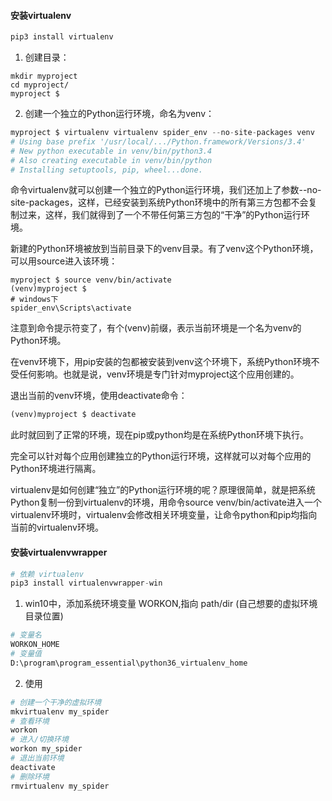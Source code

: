 #### 安装virtualenv
```python
pip3 install virtualenv
```

1. 创建目录：
```
mkdir myproject
cd myproject/
myproject $
```
2. 创建一个独立的Python运行环境，命名为venv：
```python
myproject $ virtualenv virtualenv spider_env --no-site-packages venv
# Using base prefix '/usr/local/.../Python.framework/Versions/3.4'
# New python executable in venv/bin/python3.4
# Also creating executable in venv/bin/python
# Installing setuptools, pip, wheel...done.
```
命令virtualenv就可以创建一个独立的Python运行环境，我们还加上了参数--no-site-packages，这样，已经安装到系统Python环境中的所有第三方包都不会复制过来，这样，我们就得到了一个不带任何第三方包的“干净”的Python运行环境。  

新建的Python环境被放到当前目录下的venv目录。有了venv这个Python环境，可以用source进入该环境： 
```
myproject $ source venv/bin/activate  
(venv)myproject $  
# windows下
spider_env\Scripts\activate
```
注意到命令提示符变了，有个(venv)前缀，表示当前环境是一个名为venv的Python环境。  

在venv环境下，用pip安装的包都被安装到venv这个环境下，系统Python环境不受任何影响。也就是说，venv环境是专门针对myproject这个应用创建的。 

退出当前的venv环境，使用deactivate命令：  
```python
(venv)myproject $ deactivate 
```
此时就回到了正常的环境，现在pip或python均是在系统Python环境下执行。  

完全可以针对每个应用创建独立的Python运行环境，这样就可以对每个应用的Python环境进行隔离。  

virtualenv是如何创建“独立”的Python运行环境的呢？原理很简单，就是把系统Python复制一份到virtualenv的环境，用命令source venv/bin/activate进入一个virtualenv环境时，virtualenv会修改相关环境变量，让命令python和pip均指向当前的virtualenv环境。  

#### 安装virtualenvwrapper
```python
# 依赖 virtualenv
pip3 install virtualenvwrapper-win
```
1. win10中，添加系统环境变量 WORKON,指向 path/dir  (自己想要的虚拟环境目录位置)  
```python
# 变量名
WORKON_HOME
# 变量值
D:\program\program_essential\python36_virtualenv_home  
```
2. 使用
```python
# 创建一个干净的虚拟环境
mkvirtualenv my_spider
# 查看环境 
workon
# 进入/切换环境
workon my_spider
# 退出当前环境
deactivate
# 删除环境
rmvirtualenv my_spider
```
